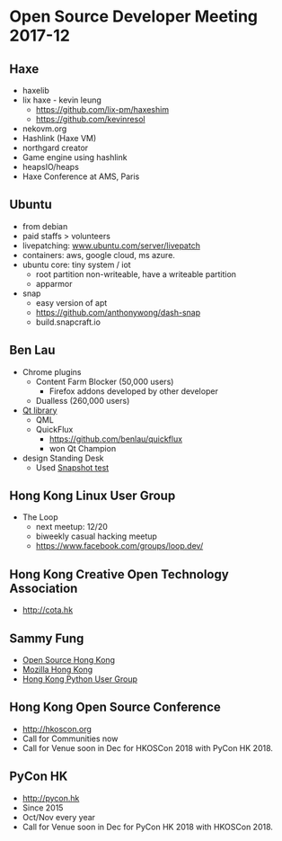 # Open Source Developer Meeting 2017-12

## Haxe

* haxelib
* lix haxe - kevin leung
  * https://github.com/lix-pm/haxeshim
  * https://github.com/kevinresol
* nekovm.org
* Hashlink (Haxe VM)
* northgard creator
* Game engine using hashlink
* heapsIO/heaps
* Haxe Conference at AMS, Paris

## Ubuntu
   
* from debian
* paid staffs > volunteers
* livepatching: www.ubuntu.com/server/livepatch
* containers: aws, google cloud, ms azure.
* ubuntu core: tiny system / iot
  * root partition non-writeable, have a writeable partition
  * apparmor
* snap
  * easy version of apt
  * https://github.com/anthonywong/dash-snap
  * build.snapcraft.io

## Ben Lau

* Chrome plugins
  * Content Farm Blocker (50,000 users)
    * Firefox addons developed by other developer
  * Dualless (260,000 users)
* [Qt library](https://www.qt.io)
  * QML
  * QuickFlux
    * https://github.com/benlau/quickflux
    * won Qt Champion
* design Standing Desk 
  * Used [Snapshot test](https://facebook.github.io/jest/docs/en/snapshot-testing.html)
    
## Hong Kong Linux User Group

* The Loop
  * next meetup: 12/20
  * biweekly casual hacking meetup
  * https://www.facebook.com/groups/loop.dev/

## Hong Kong Creative Open Technology Association

* http://cota.hk

## Sammy Fung

* [Open Source Hong Kong](https://opensource.hk)
* [Mozilla Hong Kong](https://moz.hk)
* [Hong Kong Python User Group](http://python.hk)

## Hong Kong Open Source Conference

* http://hkoscon.org
* Call for Communities now
* Call for Venue soon in Dec for HKOSCon 2018 with PyCon HK 2018.

## PyCon HK

* http://pycon.hk
* Since 2015
* Oct/Nov every year
* Call for Venue soon in Dec for PyCon HK 2018 with HKOSCon 2018.
